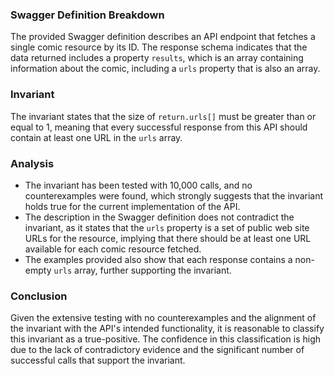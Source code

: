 ### Swagger Definition Breakdown
The provided Swagger definition describes an API endpoint that fetches a single comic resource by its ID. The response schema indicates that the data returned includes a property `results`, which is an array containing information about the comic, including a `urls` property that is also an array. 

### Invariant
The invariant states that the size of `return.urls[]` must be greater than or equal to 1, meaning that every successful response from this API should contain at least one URL in the `urls` array. 

### Analysis
- The invariant has been tested with 10,000 calls, and no counterexamples were found, which strongly suggests that the invariant holds true for the current implementation of the API. 
- The description in the Swagger definition does not contradict the invariant, as it states that the `urls` property is a set of public web site URLs for the resource, implying that there should be at least one URL available for each comic resource fetched. 
- The examples provided also show that each response contains a non-empty `urls` array, further supporting the invariant. 

### Conclusion
Given the extensive testing with no counterexamples and the alignment of the invariant with the API's intended functionality, it is reasonable to classify this invariant as a true-positive. The confidence in this classification is high due to the lack of contradictory evidence and the significant number of successful calls that support the invariant.
